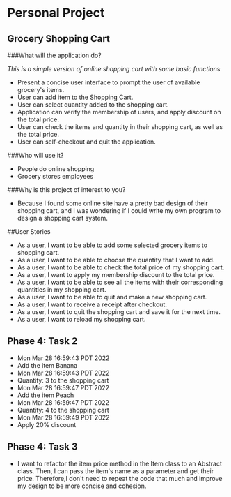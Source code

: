 
# Personal Project

## Grocery Shopping Cart

###What will the application do?

*This is a simple version of online shopping cart with some basic functions*

- Present a concise user interface to prompt the user of available grocery's items.
- User can add item to the Shopping Cart.
- User can select quantity added to the shopping cart.
- Application can verify the membership of users, and apply discount on the total price.
- User can check the items and quantity in their shopping cart, as well as the total price.
- User can self-checkout and quit the application.

###Who will use it?
- People do online shopping
- Grocery stores employees

###Why is this project of interest to you?

- Because I found some online site have a pretty bad design of their shopping cart, and I was wondering if I could write my own program to design a shopping cart system.




##User Stories

- As a user, I want to be able to add some selected grocery items to shopping cart.
- As a user, I want to be able to choose the quantity that I want to add.
- As a user, I want to be able to check the total price of my shopping cart.
- As a user, I want to apply my membership discount to the total price.
- As a user, I want to be able to see all the items with their corresponding quantities in my shopping cart.
- As a user, I want to be able to quit and make a new shopping cart.
- As a user, I want to receive a receipt after checkout.
- As a user, I want to quit the shopping cart and save it for the next time.
- As a user, I want to reload my shopping cart.


## Phase 4: Task 2
- Mon Mar 28 16:59:43 PDT 2022 
- Add the item Banana
- Mon Mar 28 16:59:43 PDT 2022
- Quantity: 3 to the shopping cart
- Mon Mar 28 16:59:47 PDT 2022
- Add the item Peach
- Mon Mar 28 16:59:47 PDT 2022
- Quantity: 4 to the shopping cart
- Mon Mar 28 16:59:49 PDT 2022
- Apply 20% discount


## Phase 4: Task 3
- I want to refactor the item price method in the Item class to an Abstract class. Then, I can pass the item's name as a parameter and get their price. Therefore,I don't need to repeat the code that much and improve my design to be more concise and cohesion.


